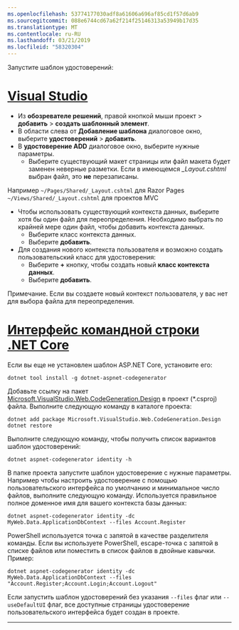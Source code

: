 ```yaml
---
ms.openlocfilehash: 53774177030adf8a61606a696af85cd1f57d6ab9
ms.sourcegitcommit: 088e6744cd67a62f214f25146313a53949b17d35
ms.translationtype: MT
ms.contentlocale: ru-RU
ms.lasthandoff: 03/21/2019
ms.locfileid: "58320304"
---
```

Запустите шаблон удостоверений:

# <a name="visual-studiotabvisual-studio"></a>[Visual Studio](#tab/visual-studio)

* Из **обозревателе решений**, правой кнопкой мыши проект > **добавить** > **создать шаблонный элемент**.
* В области слева от **Добавление шаблона** диалоговое окно, выберите **удостоверений** > **добавить**.
* В **удостоверение ADD** диалоговое окно, выберите нужные параметры.
  * Выберите существующий макет страницы или файл макета будет заменен неверные разметки. Если в имеющемся  *\_Layout.cshtml* выбран файл, это **не** перезаписаны.

 Например `~/Pages/Shared/_Layout.cshtml` для Razor Pages `~/Views/Shared/_Layout.cshtml` для проектов MVC
* Чтобы использовать существующий контекста данных, выберите хотя бы один файл для переопределения. Необходимо выбрать по крайней мере один файл, чтобы добавить контекста данных.
  * Выберите класс контекста данных.
  * Выберите **добавить**.
* Для создания нового контекста пользователя и возможно создать пользовательский класс для удостоверения:
  * Выберите **+** кнопку, чтобы создать новый **класс контекста данных**.
  * Выберите **добавить**.

Примечание. Если вы создаете новый контекст пользователя, у вас нет для выбора файла для переопределения.

# <a name="net-core-clitabnetcore-cli"></a>[Интерфейс командной строки .NET Core](#tab/netcore-cli)

Если вы еще не установлен шаблон ASP.NET Core, установите его:

```console
dotnet tool install -g dotnet-aspnet-codegenerator
```

Добавьте ссылку на пакет [Microsoft.VisualStudio.Web.CodeGeneration.Design](https://www.nuget.org/packages/Microsoft.VisualStudio.Web.CodeGeneration.Design/) в проект (\*.csproj) файла. Выполните следующую команду в каталоге проекта:

```console
dotnet add package Microsoft.VisualStudio.Web.CodeGeneration.Design
dotnet restore
```

Выполните следующую команду, чтобы получить список вариантов шаблон удостоверений:

```console
dotnet aspnet-codegenerator identity -h
```

В папке проекта запустите шаблон удостоверение с нужные параметры. Например чтобы настроить удостоверение с помощью пользовательского интерфейса по умолчанию и минимальное число файлов, выполните следующую команду. Используется правильное полное доменное имя для вашего контекста базы данных:

```console
dotnet aspnet-codegenerator identity -dc MyWeb.Data.ApplicationDbContext --files Account.Register
```

PowerShell используется точка с запятой в качестве разделителя команды. Если вы используете PowerShell, escape-точка с запятой в списке файлов или поместить в список файлов в двойные кавычки. Пример:

```console
dotnet aspnet-codegenerator identity -dc MyWeb.Data.ApplicationDbContext --files "Account.Register;Account.Login;Account.Logout"
```

Если запустить шаблон удостоверений без указания `--files` флаг или `--useDefaultUI` флаг, все доступные страницы удостоверение пользовательского интерфейса будет создан в проекте.

---
